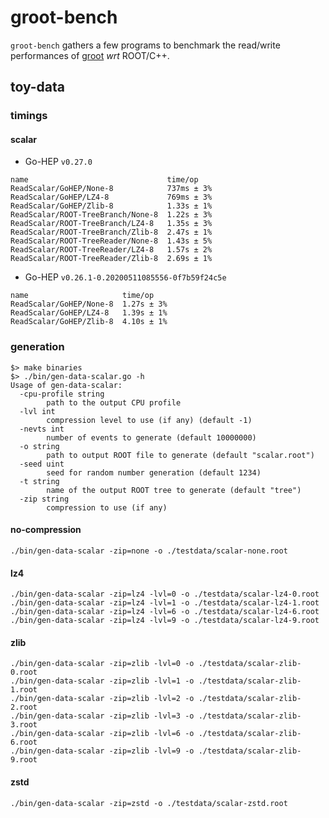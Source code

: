 # groot-bench

`groot-bench` gathers a few programs to benchmark the read/write performances of [groot](https://go-hep.org/x/hep/groot) _wrt_ ROOT/C++.

## toy-data

### timings

#### scalar

- Go-HEP `v0.27.0`

```
name                               time/op
ReadScalar/GoHEP/None-8            737ms ± 3%
ReadScalar/GoHEP/LZ4-8             769ms ± 3%
ReadScalar/GoHEP/Zlib-8            1.33s ± 1%
ReadScalar/ROOT-TreeBranch/None-8  1.22s ± 3%
ReadScalar/ROOT-TreeBranch/LZ4-8   1.35s ± 3%
ReadScalar/ROOT-TreeBranch/Zlib-8  2.47s ± 1%
ReadScalar/ROOT-TreeReader/None-8  1.43s ± 5%
ReadScalar/ROOT-TreeReader/LZ4-8   1.57s ± 2%
ReadScalar/ROOT-TreeReader/Zlib-8  2.69s ± 1%
```

- Go-HEP `v0.26.1-0.20200511085556-0f7b59f24c5e`

```
name                     time/op
ReadScalar/GoHEP/None-8  1.27s ± 3%
ReadScalar/GoHEP/LZ4-8   1.39s ± 1%
ReadScalar/GoHEP/Zlib-8  4.10s ± 1%
```

### generation

```
$> make binaries
$> ./bin/gen-data-scalar.go -h
Usage of gen-data-scalar:
  -cpu-profile string
    	path to the output CPU profile
  -lvl int
    	compression level to use (if any) (default -1)
  -nevts int
    	number of events to generate (default 10000000)
  -o string
    	path to output ROOT file to generate (default "scalar.root")
  -seed uint
    	seed for random number generation (default 1234)
  -t string
    	name of the output ROOT tree to generate (default "tree")
  -zip string
    	compression to use (if any)
```

#### no-compression

```
./bin/gen-data-scalar -zip=none -o ./testdata/scalar-none.root
```

#### lz4

```
./bin/gen-data-scalar -zip=lz4 -lvl=0 -o ./testdata/scalar-lz4-0.root
./bin/gen-data-scalar -zip=lz4 -lvl=1 -o ./testdata/scalar-lz4-1.root
./bin/gen-data-scalar -zip=lz4 -lvl=6 -o ./testdata/scalar-lz4-6.root
./bin/gen-data-scalar -zip=lz4 -lvl=9 -o ./testdata/scalar-lz4-9.root
```

#### zlib

```
./bin/gen-data-scalar -zip=zlib -lvl=0 -o ./testdata/scalar-zlib-0.root
./bin/gen-data-scalar -zip=zlib -lvl=1 -o ./testdata/scalar-zlib-1.root
./bin/gen-data-scalar -zip=zlib -lvl=2 -o ./testdata/scalar-zlib-2.root
./bin/gen-data-scalar -zip=zlib -lvl=3 -o ./testdata/scalar-zlib-3.root
./bin/gen-data-scalar -zip=zlib -lvl=6 -o ./testdata/scalar-zlib-6.root
./bin/gen-data-scalar -zip=zlib -lvl=9 -o ./testdata/scalar-zlib-9.root
```

#### zstd

```
./bin/gen-data-scalar -zip=zstd -o ./testdata/scalar-zstd.root
```
